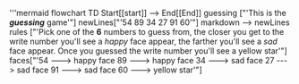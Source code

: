 '''mermaid
flowchart TD
Start[[start]] --> End[[End]]
guessing ["'This is the **_guessing_** game'"]
newLines["'54
89
34
27
91 
60'"]
markdown --> newLines
rules ["'Pick one of the **6** numbers to guess from, the closer you get to the write number you'll see a _happy_ face appear, the farther you'll see a _sad_ face appear. Once you guessed the write number you'll see a yellow star'"]
faces["'54 ---> happy face
89 ---> happy face
34 ---> sad face
27 ---> sad face
91 ---> sad face
60 ---> yellow star'"]

